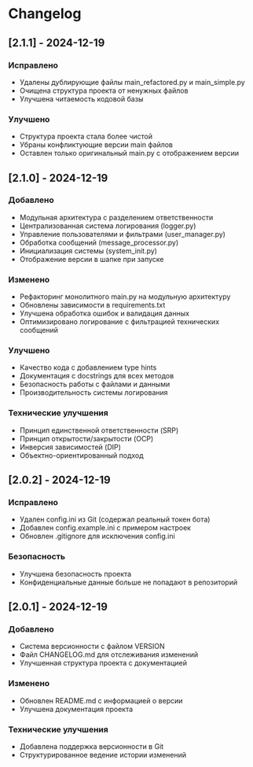 # Changelog

## [2.1.1] - 2024-12-19

### Исправлено
- Удалены дублирующие файлы main_refactored.py и main_simple.py
- Очищена структура проекта от ненужных файлов
- Улучшена читаемость кодовой базы

### Улучшено
- Структура проекта стала более чистой
- Убраны конфликтующие версии main файлов
- Оставлен только оригинальный main.py с отображением версии

## [2.1.0] - 2024-12-19

### Добавлено
- Модульная архитектура с разделением ответственности
- Централизованная система логирования (logger.py)
- Управление пользователями и фильтрами (user_manager.py)
- Обработка сообщений (message_processor.py)
- Инициализация системы (system_init.py)
- Отображение версии в шапке при запуске

### Изменено
- Рефакторинг монолитного main.py на модульную архитектуру
- Обновлены зависимости в requirements.txt
- Улучшена обработка ошибок и валидация данных
- Оптимизировано логирование с фильтрацией технических сообщений

### Улучшено
- Качество кода с добавлением type hints
- Документация с docstrings для всех методов
- Безопасность работы с файлами и данными
- Производительность системы логирования

### Технические улучшения
- Принцип единственной ответственности (SRP)
- Принцип открытости/закрытости (OCP)
- Инверсия зависимостей (DIP)
- Объектно-ориентированный подход

## [2.0.2] - 2024-12-19

### Исправлено
- Удален config.ini из Git (содержал реальный токен бота)
- Добавлен config.example.ini с примером настроек
- Обновлен .gitignore для исключения config.ini

### Безопасность
- Улучшена безопасность проекта
- Конфиденциальные данные больше не попадают в репозиторий

## [2.0.1] - 2024-12-19

### Добавлено
- Система версионности с файлом VERSION
- Файл CHANGELOG.md для отслеживания изменений
- Улучшенная структура проекта с документацией

### Изменено
- Обновлен README.md с информацией о версии
- Улучшена документация проекта

### Технические улучшения
- Добавлена поддержка версионности в Git
- Структурированное ведение истории изменений 